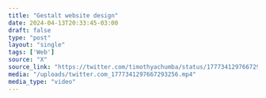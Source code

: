 ```yaml
---
title: "Gestalt website design"
date: 2024-04-13T20:33:45-03:00
draft: false
type: "post"
layout: "single"
tags: ['Web']
source: "X"
source_link: "https://twitter.com/timothyachumba/status/1777341297667293256"
media: "/uploads/twitter.com_1777341297667293256.mp4"
media_type: "video"
---
```


